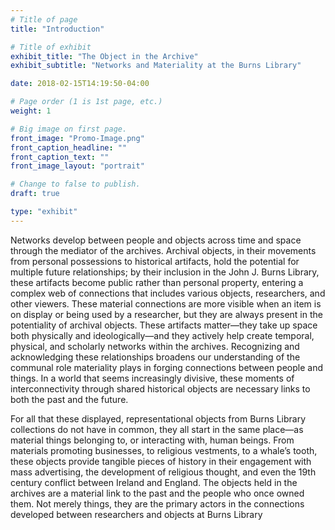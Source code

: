 ```yaml
---
# Title of page
title: "Introduction"

# Title of exhibit
exhibit_title: "The Object in the Archive"
exhibit_subtitle: "Networks and Materiality at the Burns Library"

date: 2018-02-15T14:19:50-04:00

# Page order (1 is 1st page, etc.)
weight: 1

# Big image on first page.
front_image: "Promo-Image.png"
front_caption_headline: ""
front_caption_text: ""
front_image_layout: "portrait"

# Change to false to publish.
draft: true

type: "exhibit"
---
```


Networks develop between people and objects across time and space through the mediator of the archives. Archival objects, in their movements from personal possessions to historical artifacts, hold the potential for multiple future relationships; by their inclusion in the John J. Burns Library, these artifacts become public rather than personal property, entering a complex web of connections that includes various objects, researchers, and other viewers. These material connections are more visible when an item is on display or being used by a researcher, but they are always present in the potentiality of archival objects. These artifacts matter—they take up space both physically and ideologically—and they actively help create temporal, physical, and scholarly networks within the archives. Recognizing and acknowledging these relationships broadens our understanding of the communal role materiality plays in forging connections between people and things. In a world that seems increasingly divisive, these moments of interconnectivity through shared historical objects are necessary links to both the past and the future.

For all that these displayed, representational objects from Burns Library collections do not have in common, they all start in the same place—as material things belonging to, or interacting with, human beings. From materials promoting businesses, to religious vestments, to a whale’s tooth, these objects provide tangible pieces of history in their engagement with mass advertising, the development of religious thought, and even the 19th century conflict between Ireland and England. The objects held in the archives are a material link to the past and the people who once owned them. Not merely things, they are the primary actors in the connections developed between researchers and objects at Burns Library
